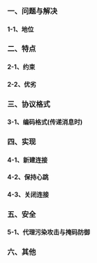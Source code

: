 ### 一、问题与解决

#### 	1-1、地位

### 二、特点

#### 	2-1、约束

#### 	2-2、优劣

### 三、协议格式

#### 	3-1、编码格式(传递消息时)

### 四、实现

#### 	4-1、新建连接

#### 	4-2、保持心跳

#### 	4-3、关闭连接

### 五、安全

#### 	5-1、代理污染攻击与掩码防御

### 六、其他





